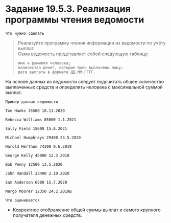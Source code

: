 # Задание 19.5.3. Реализация программы чтения ведомости
`Что нужно сделать`
> Реализуйте программу чтения информации из ведомости по учёту выплат. <br>
Сама ведомость представляет собой следующую таблицу: 
>
> ```
> имя и фамилия человека; 
> количество денег, которые были выплачены лицу; 
> дата выплаты в формате ДД.ММ.ГГГГ.
> ```

На основе данных из ведомости следует подсчитать общее количество выплаченных средств и определить человека с максимальной суммой выплат.

`Пример данных ведомости`
```
Tom Hanks 35500 10.11.2020

Rebecca Williams 85000 1.1.2021

Sally Field 15600 15.8.2021

Michael Humphreys 29400 23.5.2020

Harold Herthum 74300 9.6.2019

George Kelly 45000 12.3.2018

Bob Penny 12500 13.5.2020

John Randall 23400 2.10.2020

Sam Anderson 6500 15.7.2020

Margo Moorer 12350 24.2.2019ш
```
`Что оценивается`

* Корректное отображение общей суммы выплат и самого крупного получателя денежных средств.